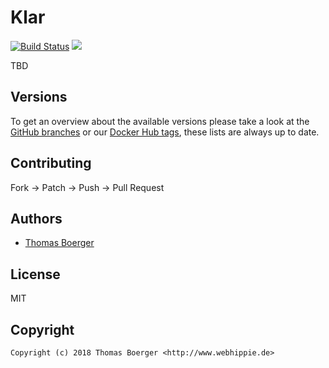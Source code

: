 # Klar

[![Build Status](https://github.dronehippie.de/api/badges/toolhippie/klar/status.svg)](https://github.dronehippie.de/toolhippie/klar)
[![](https://images.microbadger.com/badges/image/toolhippie/klar:latest.svg)](https://microbadger.com/images/toolhippie/klar:latest "Get your own image badge on microbadger.com")

TBD


## Versions

To get an overview about the available versions please take a look at the [GitHub branches](https://github.com/toolhippie/klar/branches/all) or our [Docker Hub tags](https://hub.docker.com/r/toolhippie/klar/tags/), these lists are always up to date.


## Contributing

Fork -> Patch -> Push -> Pull Request


## Authors

* [Thomas Boerger](https://github.com/tboerger)


## License

MIT


## Copyright

```
Copyright (c) 2018 Thomas Boerger <http://www.webhippie.de>
```
